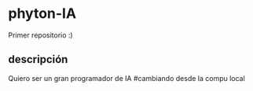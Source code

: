 # phyton-IA
Primer repositorio :)
## descripción
Quiero ser un gran programador de IA
#cambiando desde la compu local
